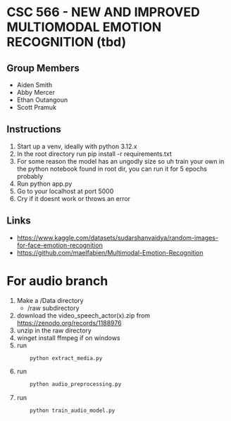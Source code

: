 # CSC 566 - NEW AND IMPROVED MULTIOMODAL EMOTION RECOGNITION (tbd)

## Group Members
- Aiden Smith
- Abby Mercer
- Ethan Outangoun
- Scott Pramuk

## Instructions

1. Start up a venv, ideally with python 3.12.x
2. In the root directory run pip install -r requirements.txt
3. For some reason the model has an ungodly size so uh train your own in the python notebook found in root dir, you can run it for 5 epochs probably
4. Run python app.py
5. Go to your localhost at port 5000
6. Cry if it doesnt work or throws an error

## Links

- https://www.kaggle.com/datasets/sudarshanvaidya/random-images-for-face-emotion-recognition
- https://github.com/maelfabien/Multimodal-Emotion-Recognition


# For audio branch
1. Make a /Data directory
    - /raw subdirectory
2. download the video_speech_actor(x).zip from https://zenodo.org/records/1188976
3. unzip in the raw directory 
4. winget install ffmpeg if on windows
5. run 
    ```bash
        python extract_media.py
    ```
6. run 
    ```bash
        python audio_preprocessing.py
    ```
7. run 
    ```bash
        python train_audio_model.py
    ```